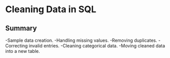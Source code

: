 # Cleaning Data in SQL

## Summary
-Sample data creation.
-Handling missing values.
-Removing duplicates.
-Correcting invalid entries.
-Cleaning categorical data.
-Moving cleaned data into a new table.

